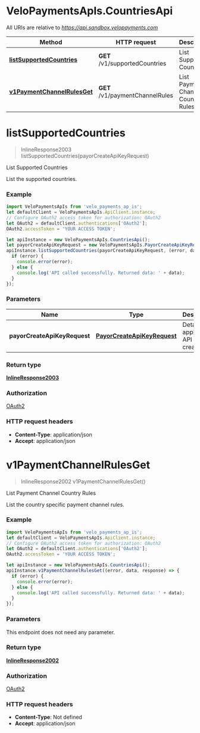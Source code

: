 # VeloPaymentsApIs.CountriesApi

All URIs are relative to *https://api.sandbox.velopayments.com*

Method | HTTP request | Description
------------- | ------------- | -------------
[**listSupportedCountries**](CountriesApi.md#listSupportedCountries) | **GET** /v1/supportedCountries | List Supported Countries
[**v1PaymentChannelRulesGet**](CountriesApi.md#v1PaymentChannelRulesGet) | **GET** /v1/paymentChannelRules | List Payment Channel Country Rules


<a name="listSupportedCountries"></a>
# **listSupportedCountries**
> InlineResponse2003 listSupportedCountries(payorCreateApiKeyRequest)

List Supported Countries

List the supported countries.

### Example
```javascript
import VeloPaymentsApIs from 'velo_payments_ap_is';
let defaultClient = VeloPaymentsApIs.ApiClient.instance;
// Configure OAuth2 access token for authorization: OAuth2
let OAuth2 = defaultClient.authentications['OAuth2'];
OAuth2.accessToken = 'YOUR ACCESS TOKEN';

let apiInstance = new VeloPaymentsApIs.CountriesApi();
let payorCreateApiKeyRequest = new VeloPaymentsApIs.PayorCreateApiKeyRequest(); // PayorCreateApiKeyRequest | Details of application API key to create
apiInstance.listSupportedCountries(payorCreateApiKeyRequest, (error, data, response) => {
  if (error) {
    console.error(error);
  } else {
    console.log('API called successfully. Returned data: ' + data);
  }
});
```

### Parameters

Name | Type | Description  | Notes
------------- | ------------- | ------------- | -------------
 **payorCreateApiKeyRequest** | [**PayorCreateApiKeyRequest**](PayorCreateApiKeyRequest.md)| Details of application API key to create | 

### Return type

[**InlineResponse2003**](InlineResponse2003.md)

### Authorization

[OAuth2](../README.md#OAuth2)

### HTTP request headers

 - **Content-Type**: application/json
 - **Accept**: application/json

<a name="v1PaymentChannelRulesGet"></a>
# **v1PaymentChannelRulesGet**
> InlineResponse2002 v1PaymentChannelRulesGet()

List Payment Channel Country Rules

List the country specific payment channel rules.

### Example
```javascript
import VeloPaymentsApIs from 'velo_payments_ap_is';
let defaultClient = VeloPaymentsApIs.ApiClient.instance;
// Configure OAuth2 access token for authorization: OAuth2
let OAuth2 = defaultClient.authentications['OAuth2'];
OAuth2.accessToken = 'YOUR ACCESS TOKEN';

let apiInstance = new VeloPaymentsApIs.CountriesApi();
apiInstance.v1PaymentChannelRulesGet((error, data, response) => {
  if (error) {
    console.error(error);
  } else {
    console.log('API called successfully. Returned data: ' + data);
  }
});
```

### Parameters
This endpoint does not need any parameter.

### Return type

[**InlineResponse2002**](InlineResponse2002.md)

### Authorization

[OAuth2](../README.md#OAuth2)

### HTTP request headers

 - **Content-Type**: Not defined
 - **Accept**: application/json

